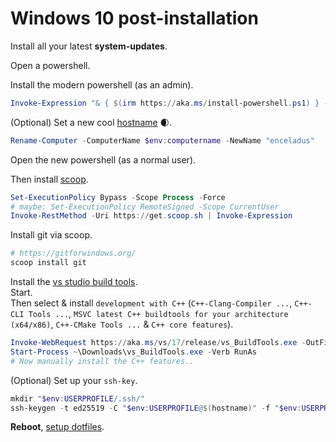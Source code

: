 # Windows 10 post-installation

Install all your latest **system-updates**.  

Open a powershell.  

Install the modern powershell (as an admin).  

```powershell
Invoke-Expression "& { $(irm https://aka.ms/install-powershell.ps1) } -UseMSI"
```

(Optional) Set a new cool [hostname](http://seriss.com/people/erco/unixtools/hostnames.html) 🌒.

```powershell
Rename-Computer -ComputerName $env:computername -NewName "enceladus"
```

Open the new powershell (as a normal user).

Then install [scoop](https://scoop.sh/).

```powershell
Set-ExecutionPolicy Bypass -Scope Process -Force
# maybe: Set-ExecutionPolicy RemoteSigned -Scope CurrentUser
Invoke-RestMethod -Uri https://get.scoop.sh | Invoke-Expression
```

Install git via scoop.

```powershell
# https://gitforwindows.org/
scoop install git
```

Install the [vs studio build tools](https://aka.ms/vs/17/release/vs_BuildTools.exe).  
Start.  
Then select & install `development with C++`  (`C++-Clang-Compiler ...`, `C++-CLI Tools ...`, `MSVC latest C++ buildtools for your architecture (x64/x86)`, `C++-CMake Tools ...` & `C++ core features`).

```powershell
Invoke-WebRequest https://aka.ms/vs/17/release/vs_BuildTools.exe -OutFile ~\Downloads\vs_BuildTools.exe
Start-Process ~\Downloads\vs_BuildTools.exe -Verb RunAs
# Now manually install the C++ features..
```



(Optional) Set up your `ssh-key`.

```powershell
mkdir "$env:USERPROFILE/.ssh/"
ssh-keygen -t ed25519 -C "$env:USERPROFILE@$(hostname)" -f "$env:USERPROFILE/.ssh/id_ed25519"
```


**Reboot**, [setup dotfiles](2-how-to-windows-dotfiles.md).
